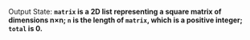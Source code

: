 Output State: **`matrix` is a 2D list representing a square matrix of dimensions n×n; `n` is the length of `matrix`, which is a positive integer; `total` is 0.**